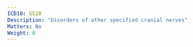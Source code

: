```yaml
---
ICD10: G528
Description: "Disorders of other specified cranial nerves"
Matters: No
Weight: 0
---
```


